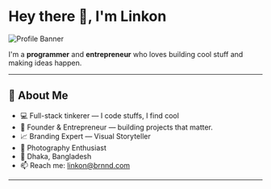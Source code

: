# Hey there 👋, I'm Linkon

![Profile Banner](https://images.unsplash.com/photo-1665686306574-1ace09918530) <!-- Optional banner -->

I'm a **programmer** and **entrepreneur** who loves building cool stuff and making ideas happen.

---

## 🚀 About Me

- 💻 Full-stack tinkerer — I code stuffs, I find cool
- 🌱 Founder & Entrepreneur — building projects that matter.
- 📈 Branding Expert — Visual Storyteller
- 📸 Photography Enthusiast
- 📍 Dhaka, Bangladesh
- 📫 Reach me: linkon@brnnd.com

---
